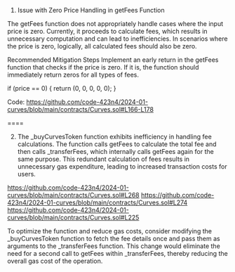 1) Issue with Zero Price Handling in getFees Function

The getFees function does not appropriately handle cases where the input price is zero. Currently, it proceeds to calculate fees, which results in unnecessary computation and can lead to inefficiencies. In scenarios where the price is zero, logically, all calculated fees should also be zero.

Recommended Mitigation Steps
Implement an early return in the getFees function that checks if the price is zero. If it is, the function should immediately return zeros for all types of fees.

if (price == 0) {
    return (0, 0, 0, 0, 0);
}

Code: https://github.com/code-423n4/2024-01-curves/blob/main/contracts/Curves.sol#L166-L178

====

2) The _buyCurvesToken function exhibits inefficiency in handling fee calculations. The function calls getFees to calculate the total fee and then calls _transferFees, which internally calls getFees again for the same purpose. This redundant calculation of fees results in unnecessary gas expenditure, leading to increased transaction costs for users.

https://github.com/code-423n4/2024-01-curves/blob/main/contracts/Curves.sol#L268
https://github.com/code-423n4/2024-01-curves/blob/main/contracts/Curves.sol#L274
https://github.com/code-423n4/2024-01-curves/blob/main/contracts/Curves.sol#L225

To optimize the function and reduce gas costs, consider modifying the _buyCurvesToken function to fetch the fee details once and pass them as arguments to the _transferFees function. This change would eliminate the need for a second call to getFees within _transferFees, thereby reducing the overall gas cost of the operation.
